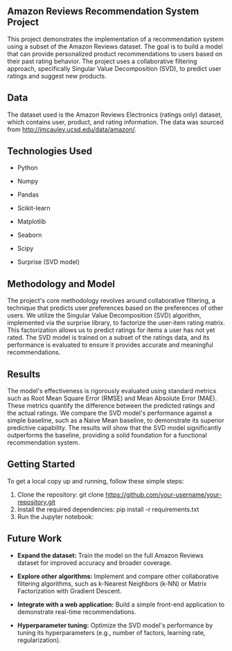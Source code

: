 ## Amazon Reviews Recommendation System Project

This project demonstrates the implementation of a recommendation system using a subset of the Amazon Reviews dataset. The goal is to build a model that can provide personalized product recommendations to users based on their past rating behavior. The project uses a collaborative filtering approach, specifically Singular Value Decomposition (SVD), to predict user ratings and suggest new products.

## Data
The dataset used is the Amazon Reviews Electronics (ratings only) dataset, which contains user, product, and rating information. The data was sourced from http://jmcauley.ucsd.edu/data/amazon/.

## Technologies Used
- Python

- Numpy

- Pandas

- Scikit-learn

- Matplotlib

- Seaborn

- Scipy
  
- Surprise (SVD model)

## Methodology and Model
The project's core methodology revolves around collaborative filtering, a technique that predicts user preferences based on the preferences of other users. We utilize the Singular Value Decomposition (SVD) algorithm, implemented via the surprise library, to factorize the user-item rating matrix. This factorization allows us to predict ratings for items a user has not yet rated. The SVD model is trained on a subset of the ratings data, and its performance is evaluated to ensure it provides accurate and meaningful recommendations.

## Results
The model's effectiveness is rigorously evaluated using standard metrics such as Root Mean Square Error (RMSE) and Mean Absolute Error (MAE). These metrics quantify the difference between the predicted ratings and the actual ratings. We compare the SVD model's performance against a simple baseline, such as a Naive Mean baseline, to demonstrate its superior predictive capability. The results will show that the SVD model significantly outperforms the baseline, providing a solid foundation for a functional recommendation system.

## Getting Started
To get a local copy up and running, follow these simple steps:

1. Clone the repository:
git clone https://github.com/your-username/your-repository.git  
2. Install the required dependencies:
pip install -r requirements.txt  
3. Run the Jupyter notebook:



## Future Work
- **Expand the dataset:** Train the model on the full Amazon Reviews dataset for improved accuracy and broader coverage.

- **Explore other algorithms:** Implement and compare other collaborative filtering algorithms, such as k-Nearest Neighbors (k-NN) or Matrix Factorization with Gradient Descent.

- **Integrate with a web application:** Build a simple front-end application to demonstrate real-time recommendations.

- **Hyperparameter tuning:** Optimize the SVD model's performance by tuning its hyperparameters (e.g., number of factors, learning rate, regularization).
